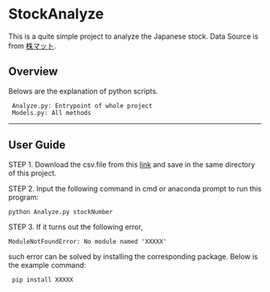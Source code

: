 ﻿# StockAnalyze
This is a quite simple project to analyze the Japanese stock.
Data Source is from [株マット](https://jp.kabumap.com/servlets/kabumap/Action?SRC=marketList/base).

## Overview

Belows are the explanation of python scripts.
     
     Analyze.py: Entrypoint of whole project
     Models.py: All methods
----
## User Guide
STEP 1. Download the csv.file from this [link](https://xgf.nu/MdWvm) and save in the same directory of this project. 
        
STEP 2. Input the following command in cmd or anaconda prompt to run this program:
    
    python Analyze.py stockNumber

STEP 3. If it turns out the following error,

    ModuleNotFoundError: No module named 'XXXXX'

such error can be solved by installing the corresponding package. Below is the example command:
    
     pip install XXXXX
